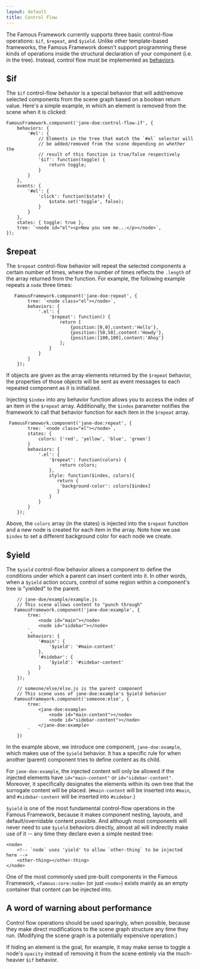 ```yaml
---
layout: default
title: Control Flow
---
```


The Famous Framework currently supports three basic control-flow operations: `$if`, `$repeat`, and `$yield`. Unlike other template-based frameworks, the Famous Framework doesn't support programming these kinds of operations inside the structural declaration of your component (i.e. in the tree). Instead, control flow must be implemented as [behaviors](behaviors.html).

## $if

The `$if` control-flow behavior is a special behavior that will add/remove selected components from the scene graph based on a boolean return value. Here's a simple example, in which an element is removed from the scene when it is clicked:

    FamousFramework.component('jane-doe:control-flow-if', {
        behaviors: {
            '#el': {
                // Elements in the tree that match the `#el` selector will
                // be added/removed from the scene depending on whether the
                // result of this function is true/false respectively
                '$if': function(toggle) {
                    return toggle;
                }
            }
        },
        events: {
            '#el': {
                'click': function($state) {
                    $state.set('toggle', false);
                }
            }
        },
        states: { toggle: true },
        tree: `<node id="el"><p>Now you see me...</p></node>`,
    });

## $repeat

The `$repeat` control-flow behavior will repeat the selected components a certain number of times, where the number of times reflects the `.length` of the array returned from the function. For example, the following example repeats a `node` three times:

       FamousFramework.component('jane-doe:repeat', {
            tree: `<node class="el"></node>`,
            behaviors: {
                '.el': {
                    '$repeat': function() {
                        return [
                            {position:[0,0],content:'Hello'},
                            {position:[50,50],content:'Howdy'},
                            {position:[100,100],content:'Ahoy'}
                        ];
                    }
                }
            }
        });

If objects are given as the array elements returned by the `$repeat` behavior, the properties of those objects will be sent as event messages to each repeated component as it is initialized.

Injecting `$index` into any behavior function allows you to access the index of an item in the `$repeat` array. Additionally, the `$index` parameter notifies the framework to call that behavior function for each item in the `$repeat` array. 

     FamousFramework.component('jane-doe:repeat', {
            tree: `<node class="el"></node>`,
            states: {
                colors: ['red', 'yellow', 'blue', 'green']
            }
            behaviors: {
                '.el': {
                    '$repeat': function(colors) {
                        return colors;
                    },
                    style: function($index, colors){
                       return {
                        'background-color': colors[$index]
                       }
                    }
                }
            }
        });

Above, the `colors` array (in the states) is injected into the `$repeat` function and a new node is created for each item in the array. Note how we use `$index` to set a different background color for each node we create.

## $yield

The `$yield` control-flow behavior allows a component to define the conditions under which a parent can insert content into it. In other words, when a `$yield` action occurs, control of some region within a component's tree is "yielded" to the parent.

        // jane-doe/example/example.js
        // This scene allows content to "punch through"
       FamousFramework.component('jane-doe:example', {
            tree: `
                <node id="main"></node>
                <node id="sidebar"></node>
            `,
            behaviors: {
                '#main': {
                    '$yield': '#main-content'
                },
                '#sidebar': {
                    '$yield': '#sidebar-content'
                }
            }
        });

        // someone/else/else.js is the parent component
        // This scene uses of jane-doe:example's $yield behavior
       FamousFramework.component('someone:else', {
            tree: `
                <jane-doe:example>
                    <node id="main-content"></node>
                    <node id="sidebar-content"></node>
                </jane-doe:example>
            `
        })

In the example above, we introduce one component, `jane-doe:example`, which makes use of the `$yield` behavior. It has a specific rule for when another (parent) component tries to define content as its child.

For `jane-doe:example`, the injected content will only be allowed if the injected elements have `id="main-content"` or `id="sidebar-content"`. Moreover, it specifically designates the elements within its own tree that the surrogate content will be placed. (`#main-content` will be inserted into `#main`, and `#sidebar-content` will be inserted into `#sidebar`.)

`$yield` is one of the most fundamental control-flow operations in the Famous Framework, because it makes component nesting, layouts, and default/overridable content possible. And although most components will never need to use `$yield` behaviors directly, almost all will indirectly make use of it -- any time they declare even a simple nested tree:

    <node>
        <!-- `node` uses 'yield' to allow `other-thing` to be injected here -->
        <other-thing></other-thing>
    </node>

One of the most commonly used pre-built components in the Famous Framework, `<famous:core:node>` (or just `<node>`) exists mainly as an empty container that content can be injected into. 

## A word of warning about performance

Control flow operations should be used sparingly, when possible, because they make direct modifications to the scene graph structure any time they run. (Modifying the scene graph is a potentially expensive operation.)

If hiding an element is the goal, for example, it may make sense to toggle a node's `opacity` instead of removing it from the scene entirely via the much-heavier `$if` behavior.
